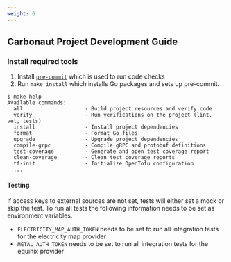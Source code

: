```yaml
---
weight: 6
---
```


## **Carbonaut Project Development Guide**

### Install required tools

1. Install [`pre-commit`](https://pre-commit.com/) which is used to run code checks
2. Run `make install` which installs Go packages and sets up pre-commit.

```
$ make help
Available commands:
  all                    - Build project resources and verify code
  verify                 - Run verifications on the project (lint, vet, tests)
  install                - Install project dependencies
  format                 - Format Go files
  upgrade                - Upgrade project dependencies
  compile-grpc           - Compile gRPC and protobuf definitions
  test-coverage          - Generate and open test coverage report
  clean-coverage         - Clean test coverage reports
  tf-init                - Initialize OpenTofu configuration
  ...
```

#### Testing

If access keys to external sources are not set, tests will either set a mock or skip the test. To run all tests the following information needs to be set as environment variables.

- `ELECTRICITY_MAP_AUTH_TOKEN` needs to be set to run all integration tests for the electricity map provider
- `METAL_AUTH_TOKEN` needs to be set to run all integration tests for the equinix provider
